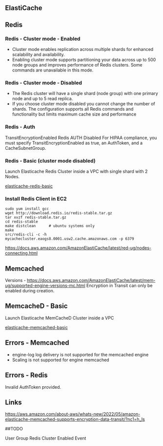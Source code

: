 ## ElastiCache


## Redis

### Redis - Cluster mode - Enabled

- Cluster mode enables replication across multiple shards for enhanced scalability and availability.
- Enabling cluster mode supports partitioning your data across up to 500 node groups and improves performance of Redis clusters. Some commands are unavailable in this mode.

### Redis - Cluster mode - Disabled

- The Redis cluster will have a single shard (node group) with one primary node and up to 5 read replica. 
- If you choose cluster mode disabled you cannot change the number of shards. The configuration supports all Redis commands and functionality but limits maximum cache size and performance

### Redis - Auth

TransitEncryptionEnabled Redis AUTH Disabled
For HIPAA compliance, you must specify TransitEncryptionEnabled as true, an AuthToken, and a CacheSubnetGroup.

### Redis - Basic (cluster mode disabled) 

Launch Elasticache Redis Cluster inside a VPC with single shard with 2 Nodes.

[elasticache-redis-basic](elasticache-redis-basic.yaml)

### Install Redis Client in EC2

```
sudo yum install gcc
wget http://download.redis.io/redis-stable.tar.gz
tar xvzf redis-stable.tar.gz
cd redis-stable
make distclean      # ubuntu systems only
make
src/redis-cli -c -h mycachecluster.eaogs8.0001.usw2.cache.amazonaws.com -p 6379
```

https://docs.aws.amazon.com/AmazonElastiCache/latest/red-ug/nodes-connecting.html

## Memcached

Versions - https://docs.aws.amazon.com/AmazonElastiCache/latest/mem-ug/supported-engine-versions-mc.html
Encryption in Transit can only be enabled during creation.

## MemcacheD - Basic

Launch Elasticache MemCacheD Cluster inside a VPC

[elasticache-memcached-basic](elasticache-memcached-basic.yaml)


## Errors - Memcached
- engine-log log delivery is not supported for the memcached engine
- Scaling is not supported for engine memcached

## Errors - Redis
Invalid AuthToken provided.

## Links
https://aws.amazon.com/about-aws/whats-new/2022/05/amazon-elasticache-memcached-supports-encryption-data-transit/?nc1=h_ls

##TODO

User Group
Redis Cluster Enabled
Event